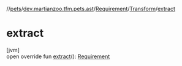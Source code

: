 //[pets](../../../../index.md)/[dev.martianzoo.tfm.pets.ast](../../index.md)/[Requirement](../index.md)/[Transform](index.md)/[extract](extract.md)

# extract

[jvm]\
open override fun [extract](extract.md)(): [Requirement](../index.md)
